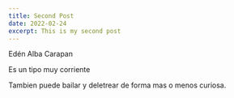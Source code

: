 ```yaml
---
title: Second Post
date: 2022-02-24
excerpt: This is my second post
---
```


Edén Alba Carapan

Es un tipo muy corriente

Tambien puede bailar y deletrear de forma mas o menos curiosa.
